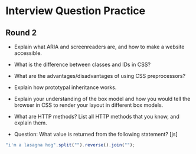 # Interview Question Practice

## Round 2

- Explain what ARIA and screenreaders are, and how to make a website accessible.

- What is the difference between classes and IDs in CSS?

- What are the advantages/disadvantages of using CSS preprocessors?

- Explain how prototypal inheritance works.

- Explain your understanding of the box model and how you would tell the browser in CSS to render your layout in different box models.

- What are HTTP methods? List all HTTP methods that you know, and explain them.

- Question: What value is returned from the following statement? [js]

```js
"i'm a lasagna hog".split("").reverse().join("");
```
